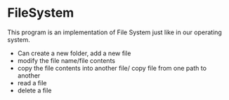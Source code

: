 # FileSystem

This program is an implementation of File System just like in our operating system.
- Can create a new folder, add a new file
- modify the file name/file contents
- copy the file contents into another file/ copy file from one path to another
- read a file
- delete a file
